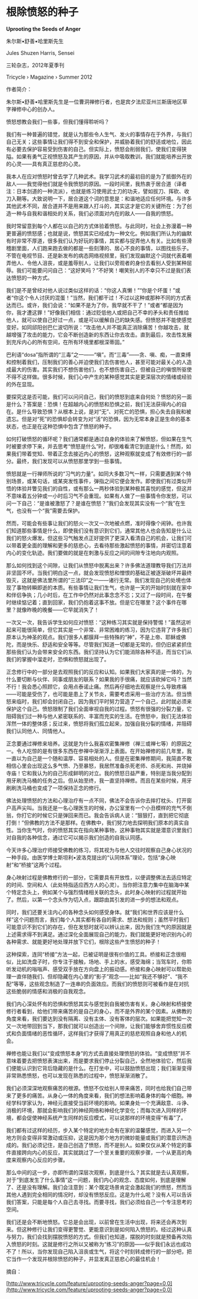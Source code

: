 # 根除愤怒的种子

**Uprooting the Seeds of Anger**

朱尔斯•舒善•哈里斯先生

Jules Shuzen Harris, Sensei

三轮杂志，2012年夏季刊

Tricycle › Magazine › Summer 2012

作者简介：

朱尔斯•舒善•哈里斯先生是一位曹洞禅修行者，也是宾夕法尼亚州兰斯唐地区草字禅修中心的创办人。

愤怒想教会我们一些事，但我们懂得聆听吗？

我们有一种普遍的错觉，就是认为那些令人生气、发火的事情存在于外界，与我们自己无关；这些事情让我们得不到安全和保护，并威胁着我们的舒适或地位，因此有必要去保护容易受到伤害的自己。但实际上，愤怒会削弱我们，使我们变得狭隘。如果有勇气正视愤怒及其产生的原因，并从中吸取教训，我们就能培养出开放的心灵——具有真正慈悲的心灵。

我本人在应对愤怒时曾去学了几种武术。我学习武术的最初目的是为了抵御外在的敌人——我觉得他们就是令我愤怒的原因。一段时间里，我热衷于居合道（译者注：日本剑道的一种流派），也就是练习使用武士刀的功夫，譬如拔刀、挥砍、收刀入鞘等。大致说明一下，居合道这个词的意思是：和谐地适应任何环境。与许多其他武术不同，居合道并不是用来跟人打斗的，其实这才是它的关键所在：为了创造一种与自我和谐相处的关系，我们必须面对内在的敌人——自我的愤怒。

我时常留意到每个人都在以自己的方式体验着愤怒。与此同时，社会上弥漫着一种更普遍的愤怒感；也就是说，愤怒其实已经成为一种文化。例如我们所认为的幽默有时非常不厚道，很多我们认为好玩的事情，其实都与捉弄他人有关。比如有些滑稽剧里面，人们跑来跑去做的都是一些刻薄的、居心不良的事情，以图找些乐子。不管在电视节目、还是新发布的病态网络视频里，我们发现幽默这个词就代表着嘲弄他人、令他人沮丧，或是羞辱别人，让我们以旁观者的身份去看别人受到某种屈辱。我们可能要问问自己：“这好笑吗？”不好笑！嘲笑别人的不幸只不过是我们表达愤怒的一种方式。

我们是不是曾经对他人说过类似这样的话：“你这人真懒！”“你是个坏蛋！”或者“你这个令人讨厌的混蛋！”当然，我们都干过！不过以这种或那种不同的方式表达而已。或许，我们会说：“如果不是为了你，我早就不干了！”或者“都是因为你，我才遭这罪！”好像我们相信：通过贬低他人或把自己不幸的矛头和责任推给他人，就可以使自己好过一点，或是可以缓解自己的缺失感。但愤怒并不能使感觉变好。如同邱阳创巴仁波切所说：“攻击他人并不能真正消除痛苦！你越攻击，就越增强了攻击的能力，它会不断创造新的东西让你去攻击。直到最后，攻击性发展到充斥内心的所有空间，在所有环境里都根深蒂固。”

巴利语“dosa”指所谓的“三毒”之一——“嗔”。而“三毒”——贪、嗔、痴，一直束缚和控制着我们，压制我们的善心并迫使我们去伤害他人，甚至可能对最关心的人造成最大的伤害。其实我们不想伤害他们，也不想伤害自己，但被自己的嗔恨所驱使不得不这样做。很多时候，我们心中产生的某种感觉其实是更深层次的情绪或经验的外在显现。

要探究这是否可能，我们可以问问自己，我们的愤怒到底来自何处？愤怒的另一面是什么？答案是：恐惧！在超越内心的愤怒和恐惧之前，我们无法获得内心的自在。是什么导致恐惧？从根本上说，是对“无”、对死亡的恐惧，担心失去自我和被遗忘。但是对“死”的恐惧却会转变为对“活”的恐惧，因为无常本身正是生命的基本状态，也正是在这种恐惧中包含了愤怒的种子。

如何打破愤怒的循环呢？我们通常都是通过自身的体验来了解愤怒，但如果在生气时被要求停下来，并去思考“愤怒是什么”时，却很难看清它到底是什么！然而，如果我们带着觉知、带着正念去接近内心的愤怒，这种观察就变成了有效修行的一部分。最终，我们发现可以从愤怒那里学到一些事情。

愤怒就是一行禅师所说的“习气的力量”。如同大多数习气一样，只需要遇到某个特别场景，或某句话，或某突发性事件，弹指之间它便会发作。即使我们有过类似开悟的体验并瞥见我们的自性，或有那么一两秒体验到某种极其喜悦的感觉，但这并不意味着五分钟或一小时后习气不会重现。如果有人做了一些事情令你发怒，可以问一下自己：“是谁被激怒了？是谁在愤怒？”我们会发现其实没有一个“我”在生气，也没有一个“我”需要去保护。

然而，可能会有些事让我们的怒火一次又一次地被点燃，准时得像个闹钟。也许我们知道那些事情是什么，即使我们没有意识到它们，通常其他人也会告知是什么让我们的怒火爆发。但这些习气触发点正好提供了更深入看清自己的机会，让我们可以带着更全面的理解和更多的慈悲心，去看待那些激起愤怒的事情，并密切注意着内心的变化轨迹。我们要做的就是在刺激与反应之间的间隙专注地向内观照。

那么如何找到这个间隙，让我们从愤怒中脱离出来？许多佛法道理教导我们万法并非坚固不坏。当我们明白这一点，就会发现愤怒和憎恨的基础正被逐渐破坏并最终毁灭，这就是佛法里所谓的“三法印”之一——诸行无常。我们发现自己的处境也体现了事物转瞬即逝的本质。有些事情让我们生气，也许是一天的开始时刻就在家中和伴侣争执；几小时后，在工作中仍然对此事念念不忘；又过了一段时间，在午餐时继续惦记着；直到回家，我们仍抱着这事不放。但是它在哪里？这个事件在哪里？就像昨晚的晚餐——它早就消失了！

一次又一次，我告诉学生如何应对愤怒：“这种练习其实就是保持警惕！”虽然这听起来可能很简单，但它其实是一个非常、非常困难的练习，因为它违背了许多我们原本认为神圣的观点。我们很多人都膜拜一些特殊的“神”，不是上帝、耶稣或佛陀，而是快乐、舒适和安全等等。尽管我们知道一切都是无常的，但仍旧紧紧抓住那些我们认为会带来安全的东西。我们坚持认为它们能消除各种不适，而当它们从我们的掌握中溜走时，恐惧和愤怒就出现了。

正念修行中的一部分是去观照我们的反应和认知。如果我们大家真的是一体的，为什么要切断与伙伴、同事或朋友的联系？如果我的手很痛，就应该砍掉它吗？当然不行！我会悉心照顾它，会用点泰诺止痛。然后再仔细地去观察是什么导致疼痛——可能是受伤了，也可能是患上了关节炎，需要考虑采用一些治疗方法。但当愤怒来临时，我们却会封闭自己，因为我们平时努力营造了一个自己，此时就必须来保护这个自己。愤怒限制了我们全面审视自我的过程。愤怒有很强的分裂力量，它阻碍我们过一种与他人紧密联系的、丰富而充实的生活。在愤怒中，我们无法体验浑然一体的整体感；反过来，愤怒将我们孤立起来，加强自我分裂的情绪，并阻碍我们认同他人、同情他人。

正念要通过禅修来培养。这就是为什么我喜欢密集禅修（禅三或禅七等）的原因之一。令人吃惊的是有很多东西在参禅中渐渐浮上表面。在开始禅修的前几年里，我一直以为自己是一个随和温厚、容易相处的人。但是在密集禅修期间，我简直不敢相信心里会出现这么多气愤、乃至暴怒，我居然准备杀死老师、杀死和尚、并烧掉寺庙！它和我认为的自己形成鲜明的对立。我的愤怒日益严重，特别是当我分配到用牙刷洗马桶的任务之后。但从始至终，我一直坚持禅修。而且在某些时候，用牙刷刷洗马桶也变成了一项保持正念的修行。

佛法处理愤怒的方法和心理治疗有一点不同，佛法不会告诉你去摔打枕头、打开窗户高声尖叫。当我还是一名心理医生的时候，办公室里有一个小丑模样的充气不倒翁，你打它的时候它只是弹回来而已。我会告诉病人说：“狠狠打，直到把它彻底打倒！”但佛教的方法不是那样。在佛教中，我们努力地去探明我们原本的真实自性。当你生气时，你的愤怒其实在指向某种事物，这种事物其实就是潜意识里我们对自我的各种信念，通过它可以揭示我们创造的自我认同感。

今天许多心理治疗师接受佛教的练习，将其视为与他人交往时观察自己身心状况的一种手段。由医学博士斯坦利•波洛克提出的“认同体系”理论，包括“身心映射”和“桥接”这两个过程。

身心映射过程是佛教修行的一部分，它需要具有开放性，以便调整佛法去适应特定的时间、空间和人（此处特指适应西方人的心灵）。当你把注意力集中在脑海中某个特定念头上，例如某个与强烈情绪相关联的念头，此时身心映射的过程就开始了。然后，以第一个念头作为切入点，跟踪由其引发的进一步的想法和观点。

同时，我们还要关注内心的各种念头如何感受身体。就“我们和世界应该是什么样”这个问题而言，我们每个人其实都有各自的需求、想法和规则；虽然平时我们可能意识不到它们的存在，但在发怒时就可以辨认出来，因为我们生气的原因就是上述需求得不到满足。通过深化全面展现自己的能力，我们就能更好地识别内心的各种需求、就能更好地处理并放下它们，根除这些产生愤怒的种子！

这种探索，连同“桥接”方法一起，已被证明是很有价值的工具。桥接和正念很相似，比如洗盘子时，你专注于接触，场地、手上的水，感受海绵；当驾车时，你聆听发动机的嗡嗡声、感受双手放在方向盘上的振动感。桥接和身心映射可以帮助处理一直伴随我们、但却隐藏在内心里的“影子”观念——比如“我还不够好”、“我不配”等等，这些观念制造了一连串的负面效应。而我们的愤怒则可被看作是在对抗这些脆弱的情感和消极的自我观念。

我们内心深处怀有的恐惧和愤怒其实与感觉到自我被伤害有关。身心映射和桥接使修行者看到，给他们带来痛苦的是自己的身心，而不是外界的某个因素。从佛教的角度来看，我们要达到没有隔离、没有主体、没有客体的层次。如果能把觉知一次又一次地带回到当下，那我们就可以创造出一个间隙，让我们能够舍弃惯性反应模式和负面情绪的恶性循环，这样我们才获得了用真正的慈悲观照自身和他人的机会。

禅修也能让我们以“变成愤怒本身”的方式去直接处理愤怒的体验。“变成愤怒”并不意味着要去把愤怒表演出来，而是要求我们停止分裂自己，全然地体验它，然后我们便能认识到它背后隐藏的是什么。在打坐中，可以鼓励愤怒出现；我们渐渐变得非常熟悉愤怒，也可以发现在熟悉的过程中，愤怒渐渐消散了。

我们必须深深地观察痛苦的根源。愤怒不仅给别人带来痛苦，同时也给我们自己带来了更多的痛苦。从身心一体的角度来看，我们的想法影响着身体的每个细胞。神经学科学家认为，神经元直接受当前环境的影响。如果身处一个充满敌意、斗诤、消极的环境，那就会影响我们的神经网络和神经化学变化；而每次进入同样的环境，都会促使神经系统产生同样的反应模式，可以说那样的环境变得“有毒”了。

我们都有过这样的经历，步入某个特定的地方会有在家的温馨感觉，而进入另一个地方则会变得非常激动或压抑，这是因为那个地方的微妙能量或我们的潜意识所造成的。我们必须记住，是自己创造了愤怒，而不是别人。如果仅仅从某个特定的事件直接跨向内心的反应，其实就跳过了一个至关重要的观察步骤，一个从更高的角度来观察内心反应的步骤。

那么中间的这一步，亦即所谓的深层次观察，到底是什么？其实就是去认真观察，对于“到底发生了什么事情”这一问题，我们内心的观念、态度如何，到底是理解了、还是没有理解。我们会注意到：某个既定场景肯定会激起我们的愤怒，然而当其他人遇到完全相同的情况时，却没有愤怒反应。这是为什么呢？没有人可以告诉我们答案，只能是每个人自己去寻找。而要寻找，我们必须给自己一个专注思考的空间。

我们还是会不断地愤怒。它总是会出现，以前曾在生活中出现，将来还会再次到来。但这种修行让我们变得更警觉、更能意识到是如何陷入愤怒的。经过这种认真与努力，我们会找到摆脱愤怒的方式。但我们也知道，摆脱的时刻就是预备再次陷入愤怒的时刻。这就是修行之所以又被称为“练习”的原因——似乎我们永远也成功不了！所以，当你发现自己陷入沮丧或生气，将这个时刻转成修行的一部分吧，把它当作一个发现并根除愤怒的种子，并显发真正慈悲心的最佳机会！

摘自：

[http://www.tricycle.com/feature/uprooting-seeds-anger?page=0,0](http://www.tricycle.com/feature/uprooting-seeds-anger?page=0,0)

